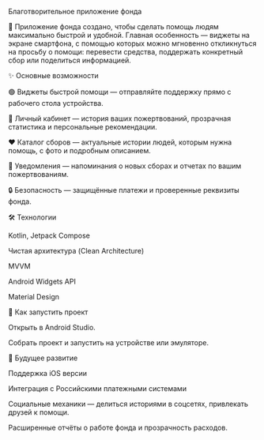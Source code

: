 Благотворительное приложение фонда

📱 Приложение фонда создано, чтобы сделать помощь людям максимально быстрой и удобной.
Главная особенность — виджеты на экране смартфона, с помощью которых можно мгновенно откликнуться на просьбу о помощи: перевести средства, поддержать конкретный сбор или поделиться информацией.

✨ Основные возможности

🟢 Виджеты быстрой помощи — отправляйте поддержку прямо с рабочего стола устройства.

👤 Личный кабинет — история ваших пожертвований, прозрачная статистика и персональные рекомендации.

❤️ Каталог сборов — актуальные истории людей, которым нужна помощь, с фото и подробным описанием.

🔔 Уведомления — напоминания о новых сборах и отчетах по вашим пожертвованиям.

🔒 Безопасность — защищённые платежи и проверенные реквизиты фонда.

🛠 Технологии

Kotlin, Jetpack Compose

Чистая архитектура (Clean Architecture)

MVVM

Android Widgets API

Material Design

🚀 Как запустить проект


Открыть в Android Studio.

Собрать проект и запустить на устройстве или эмуляторе.

📖 Будущее развитие

Поддержка iOS версии 

Интеграция с Российскими платежными системами 

Социальные механики — делиться историями в соцсетях, привлекать друзей к помощи.

Расширенные отчёты о работе фонда и прозрачность расходов.
